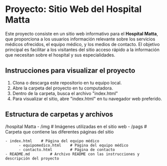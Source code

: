 # Proyecto: Sitio Web del Hospital Matta

Este proyecto consiste en un sitio web informativo para el **Hospital Matta**, que proporciona a los usuarios información relevante sobre los servicios médicos ofrecidos, el equipo médico, y los medios de contacto. El objetivo principal es facilitar a los visitantes del sitio acceso rápido a la información que necesitan sobre el hospital y sus especialidades.

## Instrucciones para visualizar el proyecto

1. Clona o descarga este repositorio en tu equipo local.
2. Abre la carpeta del proyecto en tu computadora.
3. Dentro de la carpeta, busca el archivo "index.html"
4. Para visualizar el sitio, abre "index.html" en tu navegador web preferido.
## Estructura de carpetas y archivos

/hospital Matta
    - /img          # Imágenes utilizadas en el sitio web
    - /pags         # Carpeta que contiene las diferentes páginas del sitio
    
    - index.html    # Página del equipo médico
          - equipomedico.html    # Página del equipo médico
          - contacto.html        # Página de contacto
    - README.md         # Archivo README con las instrucciones y descripción del proyecto
